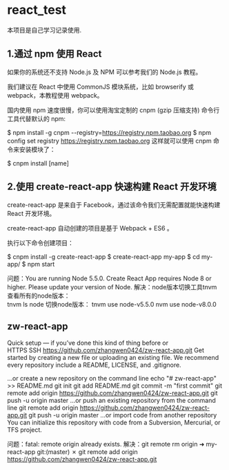# react_test
本项目是自己学习记录使用.

## 1.通过 npm 使用 React
如果你的系统还不支持 Node.js 及 NPM 可以参考我们的 Node.js 教程。

我们建议在 React 中使用 CommonJS 模块系统，比如 browserify 或 webpack，本教程使用 webpack。

国内使用 npm 速度很慢，你可以使用淘宝定制的 cnpm (gzip 压缩支持) 命令行工具代替默认的 npm:

$ npm install -g cnpm --registry=https://registry.npm.taobao.org
$ npm config set registry https://registry.npm.taobao.org
这样就可以使用 cnpm 命令来安装模块了：

$ cnpm install [name]


## 2.使用 create-react-app 快速构建 React 开发环境
create-react-app 是来自于 Facebook，通过该命令我们无需配置就能快速构建 React 开发环境。

create-react-app 自动创建的项目是基于 Webpack + ES6 。

执行以下命令创建项目：

$ cnpm install -g create-react-app
$ create-react-app my-app
$ cd my-app/
$ npm start

问题：You are running Node 5.5.0.
Create React App requires Node 8 or higher.
Please update your version of Node.
解决：node版本切换工具tnvm
查看所有的node版本：  
tnvm ls node
切换node版本：
tnvm use node-v5.5.0
nvm use node-v8.0.0

## zw-react-app
Quick setup — if you’ve done this kind of thing before
or	
HTTPS
SSH
https://github.com/zhangwen0424/zw-react-app.git
Get started by creating a new file or uploading an existing file. We recommend every repository include a README, LICENSE, and .gitignore.

…or create a new repository on the command line
echo "# zw-react-app" >> README.md
git init
git add README.md
git commit -m "first commit"
git remote add origin https://github.com/zhangwen0424/zw-react-app.git
git push -u origin master
…or push an existing repository from the command line
git remote add origin https://github.com/zhangwen0424/zw-react-app.git
git push -u origin master
…or import code from another repository
You can initialize this repository with code from a Subversion, Mercurial, or TFS project.

问题：fatal: remote origin already exists.
解决：git remote rm origin
➜  my-react-app git:(master) ✗ git remote add origin https://github.com/zhangwen0424/zw-react-app.git